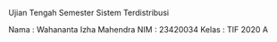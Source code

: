Ujian Tengah Semester Sistem Terdistribusi

Nama   : Wahananta Izha Mahendra
NIM    : 23420034
Kelas  : TIF 2020 A
